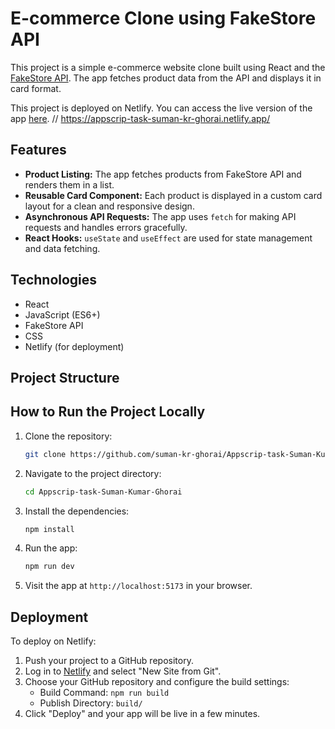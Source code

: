 # E-commerce Clone using FakeStore API

This project is a simple e-commerce website clone built using React and the [FakeStore API](https://fakestoreapi.com/). The app fetches product data from the API and displays it in card format.


This project is deployed on Netlify. You can access the live version of the app [here](https://appscrip-task-suman-kr-ghorai.netlify.app/). // https://appscrip-task-suman-kr-ghorai.netlify.app/

## Features

- **Product Listing:** The app fetches products from FakeStore API and renders them in a list.
- **Reusable Card Component:** Each product is displayed in a custom card layout for a clean and responsive design.
- **Asynchronous API Requests:** The app uses `fetch` for making API requests and handles errors gracefully.
- **React Hooks:** `useState` and `useEffect` are used for state management and data fetching.

## Technologies

- React
- JavaScript (ES6+)
- FakeStore API
- CSS
- Netlify (for deployment)

## Project Structure



## How to Run the Project Locally

1. Clone the repository:

    ```bash
    git clone https://github.com/suman-kr-ghorai/Appscrip-task-Suman-Kumar-Ghorai.git
    ```

2. Navigate to the project directory:

    ```bash
    cd Appscrip-task-Suman-Kumar-Ghorai
    ```

3. Install the dependencies:

    ```bash
    npm install
    ```

4. Run the app:

    ```bash
    npm run dev
    ```

5. Visit the app at `http://localhost:5173` in your browser.

## Deployment

To deploy on Netlify:

1. Push your project to a GitHub repository.
2. Log in to [Netlify](https://www.netlify.com/) and select "New Site from Git".
3. Choose your GitHub repository and configure the build settings:
    - Build Command: `npm run build`
    - Publish Directory: `build/`
4. Click "Deploy" and your app will be live in a few minutes.



